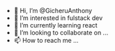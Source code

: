 - 👋 Hi, I’m @GicheruAnthony
- 👀 I’m interested in fulstack dev
- 🌱 I’m currently learning react
- 💞️ I’m looking to collaborate on ...
- 📫 How to reach me ...

<!---
GicheruAnthony/GicheruAnthony is a ✨ special ✨ repository because its `README.md` (this file) appears on your GitHub profile.
You can click the Preview link to take a look at your changes.
--->
